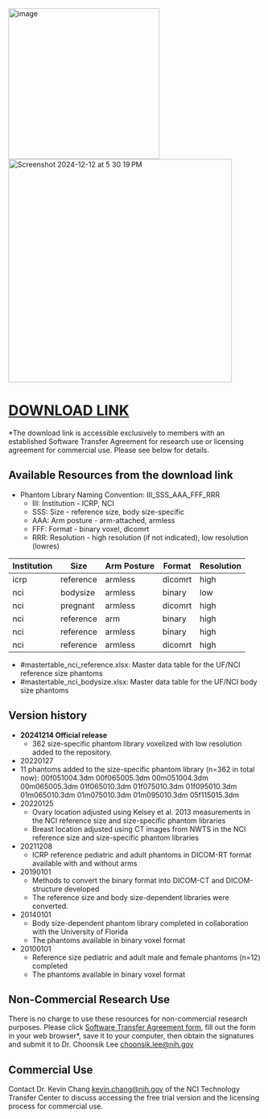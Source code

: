 <img width="300" alt="image" src="https://user-images.githubusercontent.com/22055904/233450972-15856234-7bf7-4035-9e56-cdd239c9d07d.png">

<img width="444" alt="Screenshot 2024-12-12 at 5 30 19 PM" src="https://github.com/user-attachments/assets/e875849f-a6cd-4b72-a189-4d9862a95bff" />

# [DOWNLOAD LINK](https://nih-my.sharepoint.com/:f:/r/personal/leechoonsik_nih_gov/Documents/ncidoseshare/PHANTOMS?csf=1&web=1&e=sAelRf)
*The download link is accessible exclusively to members with an established Software Transfer Agreement for research use or licensing agreement for commercial use. Please see below for details.

## Available Resources from the download link
- Phantom Library Naming Convention: III_SSS_AAA_FFF_RRR
  - III: Institution - ICRP, NCI
  - SSS: Size - reference size, body size-specific
  - AAA: Arm posture - arm-attached, armless
  - FFF: Format - binary voxel, dicomrt
  - RRR: Resolution - high resolution (if not indicated), low resolution (lowres)
 
|Institution|Size|Arm Posture|Format|Resolution|
|-----------|----|-----------|------|----------|
|icrp|reference|armless|dicomrt|high|
|nci|bodysize|armless|binary|low|
|nci|pregnant|armless|dicomrt|high|
|nci|reference|arm|binary|high|
|nci|reference|armless|binary|high|
|nci|reference|armless|dicomrt|high|

- #mastertable_nci_reference.xlsx: Master data table for the UF/NCI reference size phantoms
- #mastertable_nci_bodysize.xlsx: Master data table for the UF/NCI body size phantoms

## Version history

- **20241214 Official release**
  - 362 size-specific phantom library voxelized with low resolution added to the repository.
- 20220127
- 11 phantoms added to the size-specific phantom library (n=362 in total now):
00f051004.3dm
00f065005.3dm
00m051004.3dm
00m065005.3dm
01f065010.3dm
01f075010.3dm
01f095010.3dm
01m065010.3dm
01m075010.3dm
01m095010.3dm
05f115015.3dm
- 20220125
  - Ovary location adjusted using Kelsey et al. 2013 measurements in the NCI reference size and size-specific phantom libraries
  - Breast location adjusted using CT images from NWTS in the NCI reference size and size-specific phantom libraries
- 20211208
  - ICRP reference pediatric and adult phantoms in DICOM-RT format available with and without arms
- 20190101
  - Methods to convert the binary format into DICOM-CT and DICOM-structure developed
  - The reference size and body size-dependent libraries were converted.
- 20140101
  - Body size-dependent phantom library completed in collaboration with the University of Florida
  - The phantoms available in binary voxel format
- 20100101
  - Reference size pediatric and adult male and female phantoms (n=12) completed
  - The phantoms available in binary voxel format

## Non-Commercial Research Use

There is no charge to use these resources for non-commercial research purposes. Please click [Software Transfer Agreement form](https://dceg.cancer.gov/tools/radiation-dosimetry-tools/ncidose-software-transfer-agreement.pdf), fill out the form in your web browser*, save it to your computer, then obtain the signatures and submit it to Dr. Choonsik Lee choonsik.lee@nih.gov

## Commercial Use

Contact Dr. Kevin Chang kevin.chang@nih.gov of the NCI Technology Transfer Center to discuss accessing the free trial version and the licensing process for commercial use.
